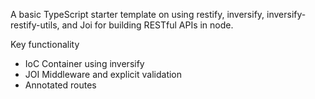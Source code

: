 A basic TypeScript starter template on using restify, inversify, inversify-restify-utils, and Joi for building RESTful APIs in node.

Key functionality

* IoC Container using inversify
* JOI Middleware and explicit validation
* Annotated routes 